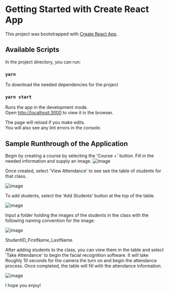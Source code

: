 # Getting Started with Create React App

This project was bootstrapped with [Create React App](https://github.com/facebook/create-react-app).

## Available Scripts

In the project directory, you can run:

### `yarn`

To download the needed dependencies for the project


### `yarn start`

Runs the app in the development mode.\
Open [http://localhost:3000](http://localhost:3000) to view it in the browser.

The page will reload if you make edits.\
You will also see any lint errors in the console.


## Sample Runthrough of the Application

Begin by creating a course by selecting the 'Course +' button. Fill in the needed information and supply an image.
![image](https://user-images.githubusercontent.com/51182671/117602835-770a0e80-b106-11eb-9e3c-f73b86433dac.png)

Once created, select 'View Attendance' to see see the table of students for that class. 

![image](https://user-images.githubusercontent.com/51182671/118238729-c2495780-b44d-11eb-8826-da968706427d.png)

To add students, select the 'Add Students' button at the top of the table. 

![image](https://user-images.githubusercontent.com/51182671/117602563-da477100-b105-11eb-9295-5509ce19e5fe.png)

Input a folder holding the images of the students in the class with the following naming convention for the image: 

![image](https://user-images.githubusercontent.com/51182671/117602647-09f67900-b106-11eb-853a-c5dd6ce5d19b.png)

StudentID_FirstName_LastName.

After adding students to the class, you can view them in the table and select 'Take Attendance' to begin the facial recognition software. 
It will take Roughly 10 seconds for the camera the turn on and begin the attendance process. 
Once completed, the table will fill with the attendance information.

![image](https://user-images.githubusercontent.com/51182671/117602710-37dbbd80-b106-11eb-9a76-451eb2523713.png)

I hope you enjoy!
